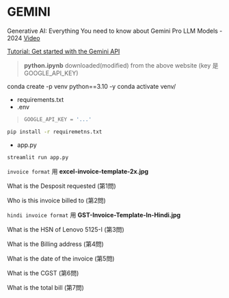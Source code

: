 # GEMINI
Generative AI: Everything You need to know about Gemini Pro LLM Models - 2024 [Video](https://www.youtube.com/watch?v=JrTZJMU0KK4)

[Tutorial: Get started with the Gemini API ](https://ai.google.dev/gemini-api/docs/get-started/tutorial?lang=python&authuser=1)
> **python.ipynb** downloaded(modified) from the above website (key 是 GOOGLE_API_KEY)

conda create -p venv python==3.10 -y
conda activate venv/

* requirements.txt
* .env
> ```python
> GOOGLE_API_KEY = '...'
> ```

```bash
pip install -r requiremetns.txt
```

* app.py

```bash
streamlit run app.py
```

`invoice format` 用 **excel-invoice-template-2x.jpg**

What is the Desposit requested (第1問)

Who is this invoice billed to (第2問)

`hindi invoice format` 用 **GST-Invoice-Template-In-Hindi.jpg**

What is the HSN of Lenovo 5125-I (第3問)

What is the Billing address (第4問) 

What is the date of the invoice (第5問)

What is the CGST (第6問)

What is the total bill (第7問)
